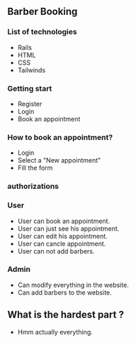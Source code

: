 ## Barber Booking

### List of technologies

- Rails
- HTML
- CSS 
- Tailwinds

### Getting start

- Register 
- Login 
- Book an appointment

### How to book an appointment?

- Login 
- Select a "New appointment"
- Fill the form 

### authorizations

### User
- User can book an appointment.
- User can just see his appointment.
- User can edit his appointment.
- User can cancle appointment.
- User can not add barbers.
### Admin 
- Can modify everything in the website.
- Can add barbers to the website.

## What is the hardest part ? 

- Hmm actually everything. 

